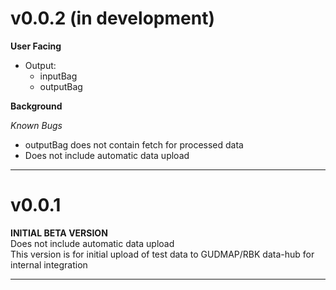 # v0.0.2 (in development)
**User Facing**
* Output:
  * inputBag
  * outputBag

**Background**

*Known Bugs*
* outputBag does not contain fetch for processed data
* Does not include automatic data upload

<hr>

# v0.0.1
**INITIAL BETA VERSION**\
Does not include automatic data upload\
This version is for initial upload of test data to GUDMAP/RBK data-hub for internal integration
<hr>
